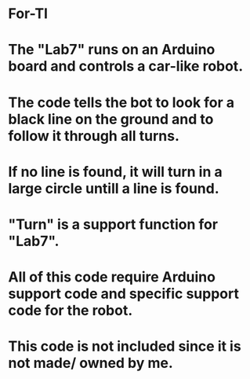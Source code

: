 # For-TI
# The "Lab7" runs on an Arduino board and controls a car-like robot. 
# The code tells the bot to look for a black line on the ground and to follow it through all turns.
# If no line is found, it will turn in a large circle untill a line is found. 
# "Turn" is a support function for "Lab7". 
# All of this code require Arduino support code and specific support code for the robot. 
# This code is not included since it is not made/ owned by me. 
